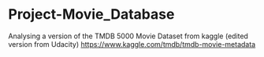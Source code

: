 # Project-Movie_Database

Analysing a version of the TMDB 5000 Movie Dataset from kaggle (edited version from Udacity)
https://www.kaggle.com/tmdb/tmdb-movie-metadata

